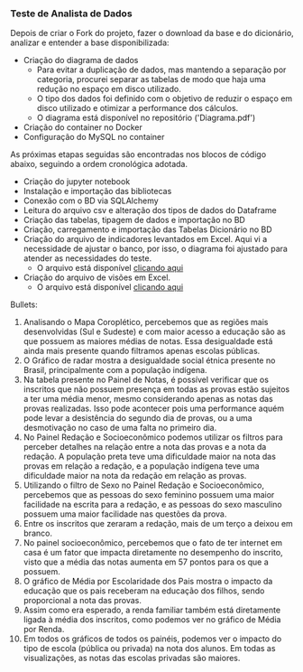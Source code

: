 ### Teste de Analista de Dados

Depois de criar o Fork do projeto, fazer o download da base e do dicionário, analizar e entender a base disponibilizada:
- Criação do diagrama de dados
    - Para evitar a duplicação de dados, mas mantendo a separação por categoria, procurei separar as tabelas de modo que haja uma redução no espaço em disco utilizado. 
    - O tipo dos dados foi definido com o objetivo de reduzir o espaço em disco utilizado e otimizar a performance dos cálculos.
    - O diagrama está disponível no repositório ('Diagrama.pdf')
- Criação do container no Docker
- Configuração do MySQL no container

As próximas etapas seguidas são encontradas nos blocos de código abaixo, seguindo a ordem cronológica adotada.
- Criação do jupyter notebook
- Instalação e importação das bibliotecas
- Conexão com o BD via SQLAlchemy
- Leitura do arquivo csv e alteração dos tipos de dados do Dataframe
- Criação das tabelas, tipagem de dados e importação no BD
- Criação, carregamento e importação das Tabelas Dicionário no BD
- Criação do arquivo de indicadores levantados em Excel. Aqui vi a necessidade de ajustar o banco, por isso, o diagrama foi ajustado para atender as necessidades do teste.
    - O arquivo está disponível [clicando aqui](https://docs.google.com/spreadsheets/d/1wF6xexMRmcMwWo59NADggKGalBtiCV33/edit?usp=sharing&ouid=103709149943287631455&rtpof=true&sd=true)
- Criação do arquivo de visões em Excel.
    - O arquivo está disponível [clicando aqui](https://docs.google.com/spreadsheets/d/19xlUNhFcpLFp6JHx7yQQgfZmV090zJIk/edit?usp=sharing&ouid=103709149943287631455&rtpof=true&sd=true)

Bullets:
1.	Analisando o Mapa Coroplético, percebemos que as regiões mais desenvolvidas (Sul e Sudeste) e com maior acesso a educação são as que possuem as maiores médias de notas. Essa desigualdade está ainda mais presente quando filtramos apenas escolas públicas.
2.	O Gráfico de radar mostra a desigualdade social étnica presente no Brasil, principalmente com a população indígena.
3.	Na tabela presente no Painel de Notas, é possível verificar que os inscritos que não possuem presença em todas as provas estão sujeitos a ter uma média menor, mesmo considerando apenas as notas das provas realizadas. Isso pode acontecer pois uma performance aquém pode levar a desistência do segundo dia de provas, ou a uma desmotivação no caso de uma falta no primeiro dia.
4.	 No Painel Redação e Socioeconômico podemos utilizar os filtros para perceber detalhes na relação entre a nota das provas e a nota da redação. A população preta teve uma dificuldade maior na nota das provas em relação a redação, e a população indígena teve uma dificuldade maior na nota da redação em relação as provas.
5.	Utilizando o filtro de Sexo no Painel Redação e Socioeconômico, percebemos que as pessoas do sexo feminino possuem uma maior facilidade na escrita para a redação, e as pessoas do sexo masculino possuem uma maior facilidade nas questões da prova.
6.	Entre os inscritos que zeraram a redação, mais de um terço a deixou em branco.
7.	 No painel socioeconômico, percebemos que o fato de ter internet em casa é um fator que impacta diretamente no desempenho do inscrito, visto que a média das notas aumenta em 57 pontos para os que a possuem.
8.	O gráfico de Média por Escolaridade dos Pais mostra o impacto da educação que os pais receberam na educação dos filhos, sendo proporcional a nota das provas.
9.	Assim como era esperado, a renda familiar também está diretamente ligada à média dos inscritos, como podemos ver no gráfico de Média por Renda.
10.	Em todos os gráficos de todos os painéis, podemos ver o impacto do tipo de escola (pública ou privada) na nota dos alunos. Em todas as visualizações, as notas das escolas privadas são maiores.
